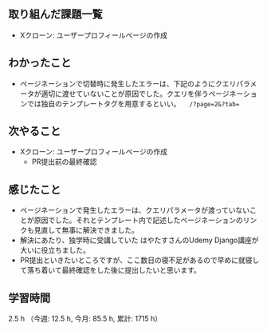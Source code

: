 ## 取り組んだ課題一覧
- Xクローン: ユーザープロフィールページの作成

## わかったこと
- ページネーションで切替時に発生したエラーは、下記のようにクエリパラメータが適切に渡せていないことが原因でした。クエリを伴うページネーションでは独自のテンプレートタグを用意するといい。
　`/?page=2&?tab=`
    
## 次やること
- Xクローン: ユーザープロフィールページの作成 
    - PR提出前の最終確認

## 感じたこと
- ページネーションで発生したエラーは、クエリパラメータが渡っていないことが原因でした。それとテンプレート内で記述したページネーションのリンクも見直して無事に解決できました。
- 解決にあたり、独学時に受講していた はやたすさんのUdemy Django講座が大いに役立ちました。
- PR提出といきたいところですが、ここ数日の寝不足があるので早めに就寝して落ち着いて最終確認をした後に提出したいと思います。    
    
## 学習時間
2.5 h （今週: 12.5 h, 今月: 85.5 h, 累計: 1715 h）